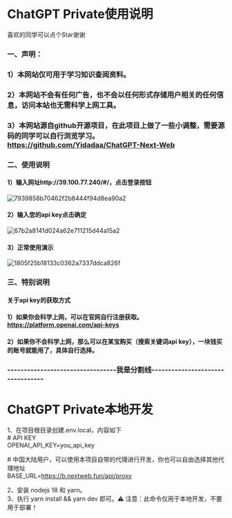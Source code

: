 # ChatGPT Private使用说明  
喜欢的同学可以点个Star谢谢

### 一、声明：
### 1）本网站仅可用于学习知识查阅资料。
### 2）本网站不会有任何广告，也不会以任何形式存储用户相关的任何信息，访问本站也无需科学上网工具。
### 3）本网站源自github开源项目，在此项目上做了一些小调整，需要源码的同学可以自行浏览学习。https://github.com/Yidadaa/ChatGPT-Next-Web

### 二、使用说明
#### 1）输入网址http://39.100.77.240/#/，点击登录按钮
![7939858b70462f2b8444f94d8ea90a2](https://github.com/Enbuly/pencil/assets/15280614/30d484e0-33bf-4bfa-9c8b-b12d587a74aa)
#### 2）输入您的api key点击确定
![67b2a8141d024a62e711215d44a15a2](https://github.com/Enbuly/pencil/assets/15280614/9ad862b5-c284-408d-9327-508da0d4df94)
#### 3）正常使用演示
![1805f25b18133c0362a7337ddca826f](https://github.com/Enbuly/pencil/assets/15280614/e5e6f9cc-1da6-4b52-bffc-63af5aa328b8)

### 三、特别说明
#### 关于api key的获取方式
#### 1）如果你会科学上网，可以在官网自行注册获取。https://platform.openai.com/api-keys
#### 2）如果你不会科学上网，那么可以在某宝购买（搜索关键词api key），一块钱买的账号就能用了，具体自行选择。  
  
  
  
### ---------------------------------我是分割线---------------------------------  
  
# ChatGPT Private本地开发
1、在项目根目录创建.env.local，内容如下  
\# API KEY  
OPENAI_API_KEY=you_api_key  
  
\# 中国大陆用户，可以使用本项目自带的代理进行开发，你也可以自由选择其他代理地址  
BASE_URL=https://b.nextweb.fun/api/proxy  

2、安装 nodejs 18 和 yarn。  
3、执行 yarn install && yarn dev 即可。⚠️ 注意：此命令仅用于本地开发，不要用于部署！ 

